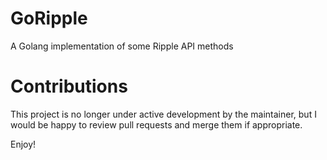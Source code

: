 # GoRipple
A Golang implementation of some Ripple API methods

# Contributions

This project is no longer under active development by the maintainer, but I would be happy to review pull requests and merge them if appropriate.

Enjoy!
